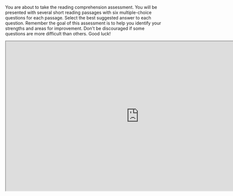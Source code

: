 You are about to take the reading comprehension assessment. You will be presented with several short reading passages with six multiple-choice questions for each passage. Select the best suggested answer to each question. Remember the goal of this assessment is to help you identify your strengths and areas for improvement. Don't be discouraged if some questions are more difficult than others. Good luck!

<div class="embed-responsive embed-responsive-16by9"><iframe width="853" height="480" src="https://player.vimeo.com/video/212145509"></iframe></div>

<br />
